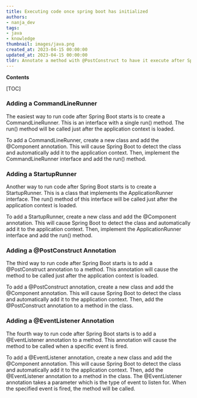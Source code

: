 ```yaml
---
title: Executing code once spring boot has initialized
authors:
- nanja_dev
tags:
- java
- knowledge
thumbnail: images/java.png
created_at: 2023-04-15 00:00:00
updated_at: 2023-04-15 00:00:00
tldr: Annotate a method with @PostConstruct to have it execute after Spring Boot starts.
---
```


**Contents**

[TOC]

### Adding a CommandLineRunner

The easiest way to run code after Spring Boot starts is to create a CommandLineRunner. This is an interface with a single run() method. The run() method will be called just after the application context is loaded. 

To add a CommandLineRunner, create a new class and add the @Component annotation. This will cause Spring Boot to detect the class and automatically add it to the application context. Then, implement the CommandLineRunner interface and add the run() method.

### Adding a StartupRunner

Another way to run code after Spring Boot starts is to create a StartupRunner. This is a class that implements the ApplicationRunner interface. The run() method of this interface will be called just after the application context is loaded. 

To add a StartupRunner, create a new class and add the @Component annotation. This will cause Spring Boot to detect the class and automatically add it to the application context. Then, implement the ApplicationRunner interface and add the run() method.

### Adding a @PostConstruct Annotation

The third way to run code after Spring Boot starts is to add a @PostConstruct annotation to a method. This annotation will cause the method to be called just after the application context is loaded. 

To add a @PostConstruct annotation, create a new class and add the @Component annotation. This will cause Spring Boot to detect the class and automatically add it to the application context. Then, add the @PostConstruct annotation to a method in the class.

### Adding a @EventListener Annotation

The fourth way to run code after Spring Boot starts is to add a @EventListener annotation to a method. This annotation will cause the method to be called when a specific event is fired. 

To add a @EventListener annotation, create a new class and add the @Component annotation. This will cause Spring Boot to detect the class and automatically add it to the application context. Then, add the @EventListener annotation to a method in the class. The @EventListener annotation takes a parameter which is the type of event to listen for. When the specified event is fired, the method will be called.
